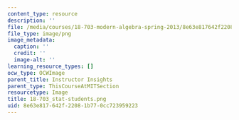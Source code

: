 ```yaml
---
content_type: resource
description: ''
file: /media/courses/18-703-modern-algebra-spring-2013/8e63e817642f22081b770cc723959223_18-703_stat-students.png
file_type: image/png
image_metadata:
  caption: ''
  credit: ''
  image-alt: ''
learning_resource_types: []
ocw_type: OCWImage
parent_title: Instructor Insights
parent_type: ThisCourseAtMITSection
resourcetype: Image
title: 18-703_stat-students.png
uid: 8e63e817-642f-2208-1b77-0cc723959223
---
```

